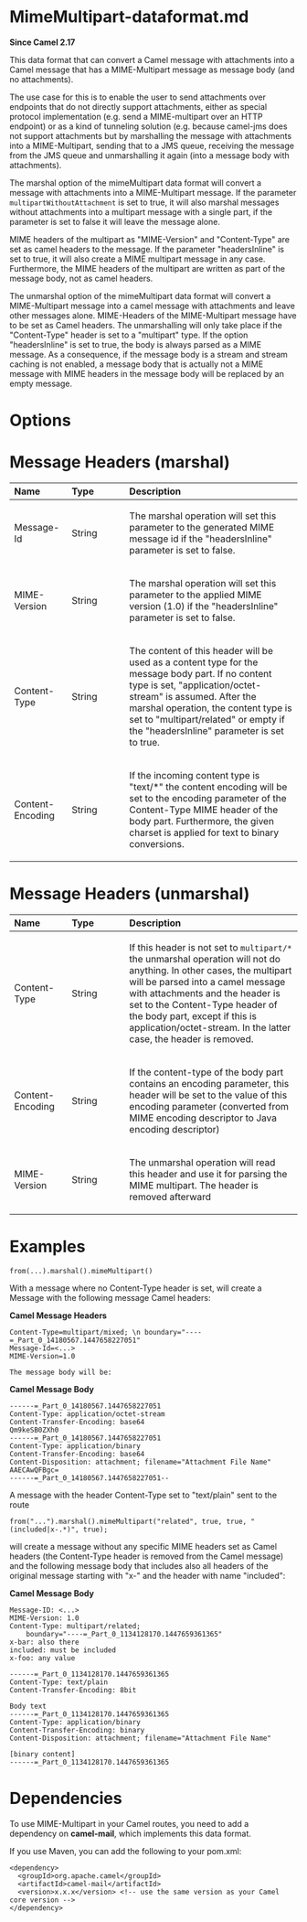 # MimeMultipart-dataformat.md

**Since Camel 2.17**

This data format that can convert a Camel message with attachments into
a Camel message that has a MIME-Multipart message as message body (and
no attachments).

The use case for this is to enable the user to send attachments over
endpoints that do not directly support attachments, either as special
protocol implementation (e.g. send a MIME-multipart over an HTTP
endpoint) or as a kind of tunneling solution (e.g. because camel-jms
does not support attachments but by marshalling the message with
attachments into a MIME-Multipart, sending that to a JMS queue,
receiving the message from the JMS queue and unmarshalling it again
(into a message body with attachments).

The marshal option of the mimeMultipart data format will convert a
message with attachments into a MIME-Multipart message. If the parameter
`multipartWithoutAttachment` is set to true, it will also marshal
messages without attachments into a multipart message with a single
part, if the parameter is set to false it will leave the message alone.

MIME headers of the multipart as "MIME-Version" and "Content-Type" are
set as camel headers to the message. If the parameter "headersInline" is
set to true, it will also create a MIME multipart message in any case.  
Furthermore, the MIME headers of the multipart are written as part of
the message body, not as camel headers.

The unmarshal option of the mimeMultipart data format will convert a
MIME-Multipart message into a camel message with attachments and leave
other messages alone. MIME-Headers of the MIME-Multipart message have to
be set as Camel headers. The unmarshalling will only take place if the
"Content-Type" header is set to a "multipart" type. If the option
"headersInline" is set to true, the body is always parsed as a MIME
message. As a consequence, if the message body is a stream and stream
caching is not enabled, a message body that is actually not a MIME
message with MIME headers in the message body will be replaced by an
empty message.

# Options

# Message Headers (marshal)

<table>
<colgroup>
<col style="width: 20%" />
<col style="width: 20%" />
<col style="width: 60%" />
</colgroup>
<thead>
<tr class="header">
<th style="text-align: left;">Name</th>
<th style="text-align: left;">Type</th>
<th style="text-align: left;">Description</th>
</tr>
</thead>
<tbody>
<tr class="odd">
<td style="text-align: left;"><p>Message-Id</p></td>
<td style="text-align: left;"><p>String</p></td>
<td style="text-align: left;"><p>The marshal operation will set this
parameter to the generated MIME message id if the "headersInline"
parameter is set to false.</p></td>
</tr>
<tr class="even">
<td style="text-align: left;"><p>MIME-Version</p></td>
<td style="text-align: left;"><p>String</p></td>
<td style="text-align: left;"><p>The marshal operation will set this
parameter to the applied MIME version (1.0) if the "headersInline"
parameter is set to false.</p></td>
</tr>
<tr class="odd">
<td style="text-align: left;"><p>Content-Type</p></td>
<td style="text-align: left;"><p>String</p></td>
<td style="text-align: left;"><p>The content of this header will be used
as a content type for the message body part. If no content type is set,
"application/octet-stream" is assumed. After the marshal operation, the
content type is set to "multipart/related" or empty if the
"headersInline" parameter is set to true.</p></td>
</tr>
<tr class="even">
<td style="text-align: left;"><p>Content-Encoding</p></td>
<td style="text-align: left;"><p>String</p></td>
<td style="text-align: left;"><p>If the incoming content type is
"text/*" the content encoding will be set to the encoding parameter of
the Content-Type MIME header of the body part. Furthermore, the given
charset is applied for text to binary conversions.</p></td>
</tr>
</tbody>
</table>

# Message Headers (unmarshal)

<table>
<colgroup>
<col style="width: 20%" />
<col style="width: 20%" />
<col style="width: 60%" />
</colgroup>
<thead>
<tr class="header">
<th style="text-align: left;">Name</th>
<th style="text-align: left;">Type</th>
<th style="text-align: left;">Description</th>
</tr>
</thead>
<tbody>
<tr class="odd">
<td style="text-align: left;"><p>Content-Type</p></td>
<td style="text-align: left;"><p>String</p></td>
<td style="text-align: left;"><p>If this header is not set to
<code>multipart/*</code> the unmarshal operation will not do anything.
In other cases, the multipart will be parsed into a camel message with
attachments and the header is set to the Content-Type header of the body
part, except if this is application/octet-stream. In the latter case,
the header is removed.</p></td>
</tr>
<tr class="even">
<td style="text-align: left;"><p>Content-Encoding</p></td>
<td style="text-align: left;"><p>String</p></td>
<td style="text-align: left;"><p>If the content-type of the body part
contains an encoding parameter, this header will be set to the value of
this encoding parameter (converted from MIME encoding descriptor to Java
encoding descriptor)</p></td>
</tr>
<tr class="odd">
<td style="text-align: left;"><p>MIME-Version</p></td>
<td style="text-align: left;"><p>String</p></td>
<td style="text-align: left;"><p>The unmarshal operation will read this
header and use it for parsing the MIME multipart. The header is removed
afterward</p></td>
</tr>
</tbody>
</table>

# Examples

    from(...).marshal().mimeMultipart()

With a message where no Content-Type header is set, will create a
Message with the following message Camel headers:

**Camel Message Headers**

    Content-Type=multipart/mixed; \n boundary="----=_Part_0_14180567.1447658227051"
    Message-Id=<...>
    MIME-Version=1.0
    
    The message body will be:

**Camel Message Body**

    ------=_Part_0_14180567.1447658227051
    Content-Type: application/octet-stream
    Content-Transfer-Encoding: base64
    Qm9keSB0ZXh0
    ------=_Part_0_14180567.1447658227051
    Content-Type: application/binary
    Content-Transfer-Encoding: base64
    Content-Disposition: attachment; filename="Attachment File Name"
    AAECAwQFBgc=
    ------=_Part_0_14180567.1447658227051--

A message with the header Content-Type set to "text/plain" sent to the
route

    from("...").marshal().mimeMultipart("related", true, true, "(included|x-.*)", true);

will create a message without any specific MIME headers set as Camel
headers (the Content-Type header is removed from the Camel message) and
the following message body that includes also all headers of the
original message starting with "x-" and the header with name "included":

**Camel Message Body**

    Message-ID: <...>
    MIME-Version: 1.0
    Content-Type: multipart/related;
        boundary="----=_Part_0_1134128170.1447659361365"
    x-bar: also there
    included: must be included
    x-foo: any value
    
    ------=_Part_0_1134128170.1447659361365
    Content-Type: text/plain
    Content-Transfer-Encoding: 8bit
    
    Body text
    ------=_Part_0_1134128170.1447659361365
    Content-Type: application/binary
    Content-Transfer-Encoding: binary
    Content-Disposition: attachment; filename="Attachment File Name"
    
    [binary content]
    ------=_Part_0_1134128170.1447659361365

# Dependencies

To use MIME-Multipart in your Camel routes, you need to add a dependency
on **camel-mail**, which implements this data format.

If you use Maven, you can add the following to your pom.xml:

    <dependency>
      <groupId>org.apache.camel</groupId>
      <artifactId>camel-mail</artifactId>
      <version>x.x.x</version> <!-- use the same version as your Camel core version -->
    </dependency>
